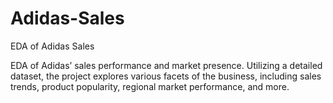 # Adidas-Sales
EDA of Adidas Sales

EDA of Adidas’ sales performance and market presence. Utilizing a detailed dataset, the project explores various facets of the business, including sales trends, product popularity, regional market performance, and more.
